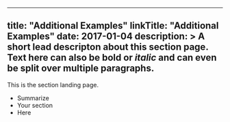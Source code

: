 
---
title: "Additional Examples"
linkTitle: "Additional Examples"
date: 2017-01-04
description: >
  A short lead descripton about this section page. Text here can also be **bold** or _italic_ and can even be split over multiple paragraphs.
---

This is the section landing page.

* Summarize
* Your section
* Here

